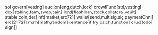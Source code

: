 sol
govern[vesting]
auction[eng,dutch,lock]
crowdFund[std,vesting]
dex[staking,farm,swap,pair,]
lend[flashloan,stock,collateral,vault]
stable[coin,dex]
nft[market,erc721]
wallet[send,multisig,sig,paymentChnl]
erc[21,721]
math[math,random]
sentence[if try catch,function]
crud[todo]
sign[]


